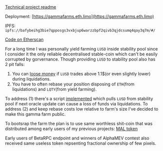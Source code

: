 [Technical project readme](README.technical.md)

Deployment: [https://gammafarms.eth.limo](https://gammafarms.eth.limo)

IPFS: `ipfs://bafybeihg3bie7qpposgs3vxbjup6warzzbpf2qivb3qjdcsumq4qay3q7m/#/`

[Code on Etherscan](https://etherscan.io/address/0x5Dc58f812b2e244DABA2fabd33f399cD699D7Ddc#code)

For a long time I was personally yield farming `LUSD` inside stability pool since I consider it the only reliable decentralised stable-coin which can't be easily corrupted by gorvernance. Though providing `LUSD` to stability pool also has 2 pit falls:
1) You can [loose money](https://docs.liquity.org/faq/stability-pool-and-liquidations#can-i-lose-money-by-depositing-funds-to-the-stability-pool) if `LUSD` trades above 1.1$(or even slightly lower) during liquidations.
2) You have to often rebase your position disposing of `ETH`(from liquidations) and `LQTY`(from yield farming).

To address (1) there's a script [implemented](bots/gamma_farm_bot.py#L197) which pulls `LUSD` from stability pool if next oracle update can cause a loss of funds via liquidations.
To address (2) and keep rebase costs low relative to farm's size I've decided to make this gamma farm public.

To bootsrap the farm the plan is to use same worthless shit-coin that was distributed among early users of my previous projects: [MAL token](https://fractional.art/vaults/0x6619078bdd8324e01e9a8d4b3d761b050e5ecf06)

Early users of BetaRPC endpoint and winners of AlphaMEV contest also received same useless token repsenting fractional ownership of few pixels.